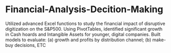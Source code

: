 # Financial-Analysis-Decition-Making
 Utilized advanced Excel functions to study the financial impact of disruptive digitization on the S&amp;P500.  Using PivotTables, identified significant growth in Cash hoards and Intangible Assets for younger, digital companies. Built models to evaluate: (a) growth and profits by distribution channel; (b) make-buy decisions, ETC   
